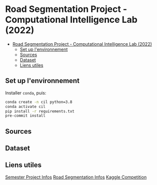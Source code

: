 # Road Segmentation Project - Computational Intelligence Lab (2022)

- [Road Segmentation Project - Computational Intelligence Lab (2022)](#road-segmentation-project---computational-intelligence-lab-2022)
  - [Set up l'environnement](#set-up-lenvironnement)
  - [Sources](#sources)
  - [Dataset](#dataset)
  - [Liens utiles](#liens-utiles)

## Set up l'environnement

Installer `conda`, puis:

```bash
conda create -n cil python=3.8
conda activate cil
pip install -r requirements.txt
pre-commit install
```

## Sources

## Dataset

## Liens utiles
[Semester Project Infos](https://docs.google.com/document/d/1kXMPYBRJYzMQNceVUpsaQBSMec8kuaAHiIRGQuG9DQA/edit)
[Road Segmentation Infos](https://docs.google.com/document/d/1MVRFu4oKWgAluY7CRzehFH8Pt-TNSW_9JJ6E9gmraZg/edit#heading=h.go9uiolcl982)
[Kaggle Competition](https://www.kaggle.com/t/32523d9cf29948e089dc4c7a23ecf549)